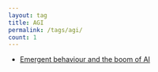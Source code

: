 ```yaml
---
layout: tag
title: AGI
permalink: /tags/agi/
count: 1
---
```


- [Emergent behaviour and the boom of AI](https://blog.alphasmanifesto.com/2023/09/04/emergent-ai/)
